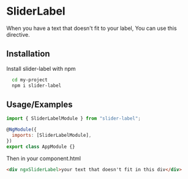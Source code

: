 # SliderLabel

When you have a text that doesn't fit to your label, You can use this directive.

## Installation

Install slider-label with npm

```bash
  cd my-project
  npm i slider-label
```

## Usage/Examples

```javascript
import { SliderLabelModule } from "slider-label";

@NgModule({
  imports: [SliderLabelModule],
})
export class AppModule {}
```

Then in your component.html

```html
<div ngxSliderLabel>your text that doesn't fit in this div</div>
```
